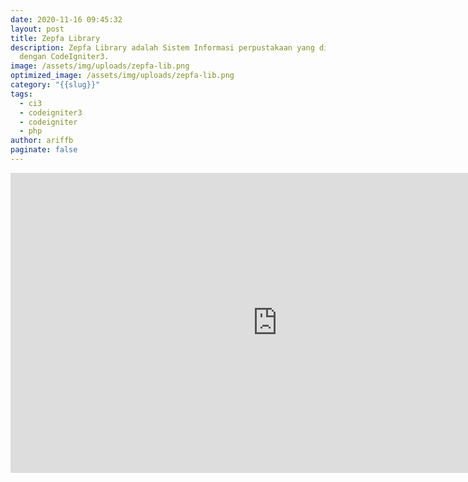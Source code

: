 ```yaml
---
date: 2020-11-16 09:45:32
layout: post
title: Zepfa Library
description: Zepfa Library adalah Sistem Informasi perpustakaan yang dibuat
  dengan CodeIgniter3.
image: /assets/img/uploads/zepfa-lib.png
optimized_image: /assets/img/uploads/zepfa-lib.png
category: "{{slug}}"
tags:
  - ci3
  - codeigniter3
  - codeigniter
  - php
author: ariffb
paginate: false
---
```

<iframe width="853" height="480" src="https://www.youtube.com/embed/jvG4o-SjpJI" frameborder="0" allow="accelerometer; autoplay; clipboard-write; encrypted-media; gyroscope; picture-in-picture" allowfullscreen></iframe>
